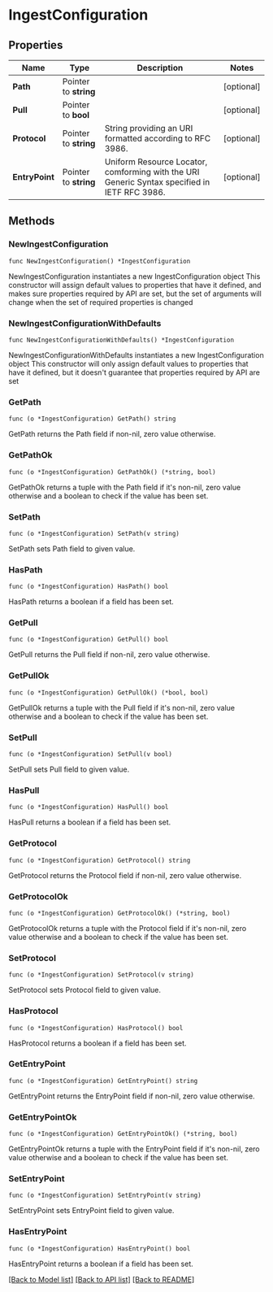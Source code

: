 # IngestConfiguration

## Properties

Name | Type | Description | Notes
------------ | ------------- | ------------- | -------------
**Path** | Pointer to **string** |  | [optional] 
**Pull** | Pointer to **bool** |  | [optional] 
**Protocol** | Pointer to **string** | String providing an URI formatted according to RFC 3986. | [optional] 
**EntryPoint** | Pointer to **string** | Uniform Resource Locator, comforming with the URI Generic Syntax specified in IETF RFC 3986. | [optional] 

## Methods

### NewIngestConfiguration

`func NewIngestConfiguration() *IngestConfiguration`

NewIngestConfiguration instantiates a new IngestConfiguration object
This constructor will assign default values to properties that have it defined,
and makes sure properties required by API are set, but the set of arguments
will change when the set of required properties is changed

### NewIngestConfigurationWithDefaults

`func NewIngestConfigurationWithDefaults() *IngestConfiguration`

NewIngestConfigurationWithDefaults instantiates a new IngestConfiguration object
This constructor will only assign default values to properties that have it defined,
but it doesn't guarantee that properties required by API are set

### GetPath

`func (o *IngestConfiguration) GetPath() string`

GetPath returns the Path field if non-nil, zero value otherwise.

### GetPathOk

`func (o *IngestConfiguration) GetPathOk() (*string, bool)`

GetPathOk returns a tuple with the Path field if it's non-nil, zero value otherwise
and a boolean to check if the value has been set.

### SetPath

`func (o *IngestConfiguration) SetPath(v string)`

SetPath sets Path field to given value.

### HasPath

`func (o *IngestConfiguration) HasPath() bool`

HasPath returns a boolean if a field has been set.

### GetPull

`func (o *IngestConfiguration) GetPull() bool`

GetPull returns the Pull field if non-nil, zero value otherwise.

### GetPullOk

`func (o *IngestConfiguration) GetPullOk() (*bool, bool)`

GetPullOk returns a tuple with the Pull field if it's non-nil, zero value otherwise
and a boolean to check if the value has been set.

### SetPull

`func (o *IngestConfiguration) SetPull(v bool)`

SetPull sets Pull field to given value.

### HasPull

`func (o *IngestConfiguration) HasPull() bool`

HasPull returns a boolean if a field has been set.

### GetProtocol

`func (o *IngestConfiguration) GetProtocol() string`

GetProtocol returns the Protocol field if non-nil, zero value otherwise.

### GetProtocolOk

`func (o *IngestConfiguration) GetProtocolOk() (*string, bool)`

GetProtocolOk returns a tuple with the Protocol field if it's non-nil, zero value otherwise
and a boolean to check if the value has been set.

### SetProtocol

`func (o *IngestConfiguration) SetProtocol(v string)`

SetProtocol sets Protocol field to given value.

### HasProtocol

`func (o *IngestConfiguration) HasProtocol() bool`

HasProtocol returns a boolean if a field has been set.

### GetEntryPoint

`func (o *IngestConfiguration) GetEntryPoint() string`

GetEntryPoint returns the EntryPoint field if non-nil, zero value otherwise.

### GetEntryPointOk

`func (o *IngestConfiguration) GetEntryPointOk() (*string, bool)`

GetEntryPointOk returns a tuple with the EntryPoint field if it's non-nil, zero value otherwise
and a boolean to check if the value has been set.

### SetEntryPoint

`func (o *IngestConfiguration) SetEntryPoint(v string)`

SetEntryPoint sets EntryPoint field to given value.

### HasEntryPoint

`func (o *IngestConfiguration) HasEntryPoint() bool`

HasEntryPoint returns a boolean if a field has been set.


[[Back to Model list]](../README.md#documentation-for-models) [[Back to API list]](../README.md#documentation-for-api-endpoints) [[Back to README]](../README.md)



